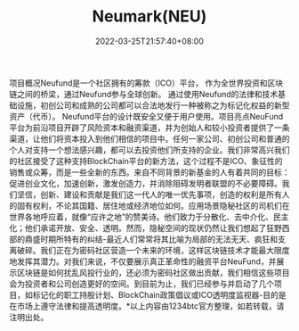 ﻿---
weight: 
title: "Neumark(NEU)"
description: "Neufund是一个社区拥有的筹款（ICO）平台， 作为全世界投资和区块链之间的桥梁，通过Neufund参与全球创新"
date: 2022-03-25T21:57:40+08:00
lastmod: 2022-03-25T16:45:40+08:00
draft: false
authors: ["Metabd"]
featuredImage: "neumarkneu.webp"
link: ""
tags: ["数字代币","Neumark(NEU)"]
categories: ["navigation"]
navigation: ["数字代币"]
lightgallery: true
toc: true
pinned: false
recommend: false
recommend1: false
---
项目概况Neufund是一个社区拥有的筹款（ICO）平台， 作为全世界投资和区块链之间的桥梁，通过Neufund参与全球创新。 通过使用Neufund的法律和技术基础设施，初创公司和成熟的公司都可以合法地发行一种被称之为标记化权益的新型资产（代币）。 Neufund平台的设计既安全又便于用户使用。项目亮点NeuFund平台为前沿项目开辟了风险资本和融资渠道，并为创始人和较小投资者提供了一条渠道，让他们将资本投入到他们相信的项目中。任何一家公司、初创公司和普通的个人对支持一个想法感兴趣，都可以去投资他们所支持的企业。我们非常高兴我们的社区接受了这种支持BlockChain平台的新方法，这个过程不是ICO、象征性的销售或众筹，而是一些全新的东西。来自不同背景的新基金的人有着共同的目标：促进创业文化，加速创新，激发创造力，并消除阻碍发明者联盟的不必要障碍。我们坚信，创新、建设和贡献是我们这一代人的唯一优先事项，创造的权利是所有人的固有权利，不论其国籍、居住地或经济地位如何。应用场景隐秘社区的司机们在世界各地呼应着，就像“应许之地”的赞美诗。他们致力于分散化、去中介化、民主化；他们承诺开放、安全、透明。然而，隐秘空间的现状仍然让我们想起了狂野西部的鼎盛时期所特有的纠结-最近人们常常将其比喻为局部的无法无天、疯狂和支离破碎。我们正在为密码社区营造一个未来的环境，这样区块链技术才能最大限度地发挥其潜力。对我们来说，不仅要展示真正革命性的融资平台NeuFund，并展示区块链是如何扰乱风投行业的，还必须为密码社区做出贡献，我们相信这些项目会为投资者和公司创造更好的空间。到目前为止，我们已经参与并启动了几个项目，如标记化的职工持股计划、BlockChain政策倡议或ICO透明度监视器-目的是在市场上遵守法律和提高透明度。*以上内容由1234btc官方整理，如若转载，请注明出处。
